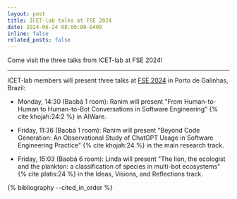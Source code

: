 ```yaml
---
layout: post
title: ICET-lab talks at FSE 2024
date: 2024-06-24 08:00:00-0400
inline: false
related_posts: false
---
```


Come visit the three talks from ICET-lab at FSE 2024!

---

ICET-lab members will present three talks at [FSE 2024](https://conf.researchr.org/home/fse-2024) in Porto de Galinhas, Brazil:

- Monday, 14:30 (Baobá 1 room): Ranim will present "From Human-to-Human to Human-to-Bot Conversations in Software Engineering" {% cite khojah:24:2 %} in AIWare.

- Friday, 11:36 (Baobá 1 room): Ranim will present "Beyond Code Generation: An Observational Study of ChatGPT Usage in Software Engineering Practice" {% cite khojah:24 %} in the main research track.

- Friday, 15:03 (Baobá 6 room): Linda will present "The lion, the ecologist and the plankton: a classification of species in multi-bot ecosystems" {% cite platis:24 %} in the Ideas, Visions, and Reflections track.

<div class="publications">
    {% bibliography --cited_in_order  %}
</div>
